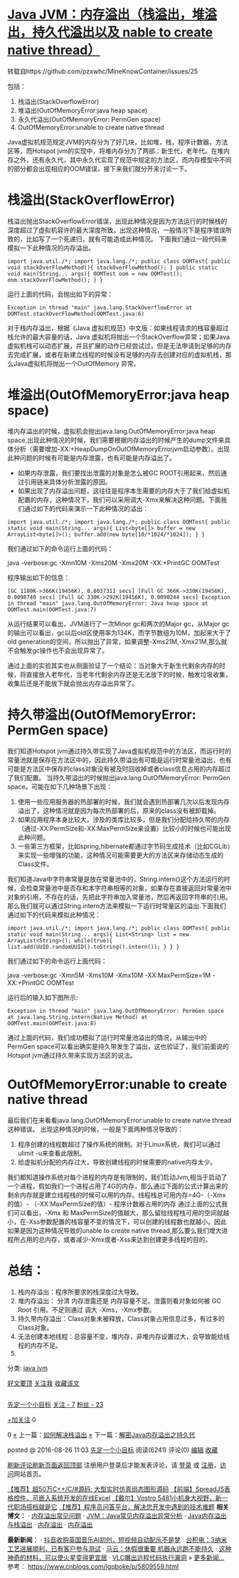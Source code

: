 # [Java JVM：内存溢出（栈溢出，堆溢出，持久代溢出以及 nable to create native thread）](https://www.cnblogs.com/lgqboke/p/5809559.html)

转载自https://github.com/pzxwhc/MineKnowContainer/issues/25

包括：
1. 栈溢出(StackOverflowError)
2. 堆溢出(OutOfMemoryError:java heap space)
3. 永久代溢出(OutOfMemoryError: PermGen space)
4. OutOfMemoryError:unable to create native thread

Java虚拟机规范规定JVM的内存分为了好几块，比如堆，栈，程序计数器，方法区等，而Hotspot jvm的实现中，将堆内存分为了两部：新生代，老年代。在堆内存之外，还有永久代，其中永久代实现了规范中规定的方法区，而内存模型中不同的部分都会出现相应的OOM错误，接下来我们就分开来讨论一下。

# []()栈溢出(StackOverflowError)

栈溢出抛出StackOverflowError错误，出现此种情况是因为方法运行的时候栈的深度超过了虚拟机容许的最大深度所致。出现这种情况，一般情况下是程序错误所致的，比如写了一个死递归，就有可能造成此种情况。 下面我们通过一段代码来模拟一下此种情况的内存溢出。

```
import java.util./*; import java.lang./*; public class OOMTest{ public void stackOverFlowMethod(){ stackOverFlowMethod(); } public static void main(String... args){ OOMTest oom = new OOMTest(); oom.stackOverFlowMethod(); } }
```

运行上面的代码，会抛出如下的异常：

```
Exception in thread "main" java.lang.StackOverflowError at OOMTest.stackOverFlowMethod(OOMTest.java:6)
```

对于栈内存溢出，根据《Java 虚拟机规范》中文版：如果线程请求的栈容量超过栈允许的最大容量的话，Java 虚拟机将抛出一个StackOverflow异常；如果Java虚拟机栈可以动态扩展，并且扩展的动作已经尝试过，但是无法申请到足够的内存去完成扩展，或者在新建立线程的时候没有足够的内存去创建对应的虚拟机栈，那么Java虚拟机将抛出一个OutOfMemory 异常。

# []()堆溢出(OutOfMemoryError:java heap space)

堆内存溢出的时候，虚拟机会抛出java.lang.OutOfMemoryError:java heap space,出现此种情况的时候，我们需要根据内存溢出的时候产生的dump文件来具体分析（需要增加-XX:+HeapDumpOnOutOfMemoryErrorjvm启动参数）。出现此种问题的时候有可能是内存泄露，也有可能是内存溢出了。

* 如果内存泄露，我们要找出泄露的对象是怎么被GC ROOT引用起来，然后通过引用链来具体分析泄露的原因。
* 如果出现了内存溢出问题，这往往是程序本生需要的内存大于了我们给虚拟机配置的内存，这种情况下，我们可以采用调大-Xmx来解决这种问题。下面我们通过如下的代码来演示一下此种情况的溢出：

```
import java.util./*; import java.lang./*; public class OOMTest{ public static void main(String... args){ List<byte[]> buffer = new ArrayList<byte[]>(); buffer.add(new byte[10/*1024/*1024]); } }
```

我们通过如下的命令运行上面的代码：

java -verbose:gc -Xmn10M -Xms20M -Xmx20M -XX:+PrintGC OOMTest

程序输出如下的信息：

```
[GC 1180K->366K(19456K), 0.0037311 secs] [Full GC 366K->330K(19456K), 0.0098740 secs] [Full GC 330K->292K(19456K), 0.0090244 secs] Exception in thread "main" java.lang.OutOfMemoryError: Java heap space at OOMTest.main(OOMTest.java:7)
```

从运行结果可以看出，JVM进行了一次Minor gc和两次的Major gc，从Major gc的输出可以看出，gc以后old区使用率为134K，而字节数组为10M，加起来大于了old generation的空间，所以抛出了异常，如果调整-Xms21M,-Xmx21M,那么就不会触发gc操作也不会出现异常了。

通过上面的实验其实也从侧面验证了一个结论：当对象大于新生代剩余内存的时候，将直接放入老年代，当老年代剩余内存还是无法放下的时候，触发垃圾收集，收集后还是不能放下就会抛出内存溢出异常了。

# []()持久带溢出(OutOfMemoryError: PermGen space)

我们知道Hotspot jvm通过持久带实现了Java虚拟机规范中的方法区，而运行时的常量池就是保存在方法区中的，因此持久带溢出有可能是运行时常量池溢出，也有可能是方法区中保存的class对象没有被及时回收掉或者class信息占用的内存超过了我们配置。
当持久带溢出的时候抛出java.lang.OutOfMemoryError: PermGen space。可能在如下几种场景下出现：

1. 使用一些应用服务器的热部署的时候，我们就会遇到热部署几次以后发现内存溢出了，这种情况就是因为每次热部署的后，原来的class没有被卸载掉。
1. 如果应用程序本身比较大，涉及的类库比较多，但是我们分配给持久带的内存（通过-XX:PermSize和-XX:MaxPermSize来设置）比较小的时候也可能出现此种问题。
1. 一些第三方框架，比如spring,hibernate都通过字节码生成技术（比如CGLib）来实现一些增强的功能，这种情况可能需要更大的方法区来存储动态生成的Class文件。

我们知道Java中字符串常量是放在常量池中的，String.intern()这个方法运行的时候，会检查常量池中是否存和本字符串相等的对象，如果存在直接返回对常量池中对象的引用，不存在的话，先把此字符串加入常量池，然后再返回字符串的引用。那么我们就可以通过String.intern方法来模拟一下运行时常量区的溢出.下面我们通过如下的代码来模拟此种情况：

```
import java.util./*; import java.lang./*; public class OOMTest{ public static void main(String... args){ List<String> list = new ArrayList<String>(); while(true){ list.add(UUID.randomUUID().toString().intern()); } } }
```

我们通过如下的命令运行上面代码：

java -verbose:gc -Xmn5M -Xms10M -Xmx10M -XX:MaxPermSize=1M -XX:+PrintGC OOMTest

运行后的输入如下图所示:

```
Exception in thread "main" java.lang.OutOfMemoryError: PermGen space at java.lang.String.intern(Native Method) at OOMTest.main(OOMTest.java:8)
```

通过上面的代码，我们成功模拟了运行时常量池溢出的情况，从输出中的PermGen space可以看出确实是持久带发生了溢出，这也验证了，我们前面说的Hotspot jvm通过持久带来实现方法区的说法。

# []()OutOfMemoryError:unable to create native thread

最后我们在来看看java.lang.OutOfMemoryError:unable to create natvie thread这种错误。 出现这种情况的时候，一般是下面两种情况导致的：
1. 程序创建的线程数超过了操作系统的限制。对于Linux系统，我们可以通过ulimit -u来查看此限制。
2. 给虚拟机分配的内存过大，导致创建线程的时候需要的native内存太少。

我们都知道操作系统对每个进程的内存是有限制的，我们启动Jvm,相当于启动了一个进程，假如我们一个进程占用了4G的内存，那么通过下面的公式计算出来的剩余内存就是建立线程栈的时候可以用的内存。线程栈总可用内存=4G-（-Xmx的值）- （-XX:MaxPermSize的值）- 程序计数器占用的内存
通过上面的公式我们可以看出，-Xmx 和 MaxPermSize的值越大，那么留给线程栈可用的空间就越小，在-Xss参数配置的栈容量不变的情况下，可以创建的线程数也就越小。因此如果是因为这种情况导致的unable to create native thread,那么要么我们增大进程所占用的总内存，或者减少-Xmx或者-Xss来达到创建更多线程的目的。

# []()总结：

1. 栈内存溢出：程序所要求的栈深度过大导致。
1. 堆内存溢出： 分清 内存泄露还是 内存容量不足。泄露则看对象如何被 GC Root 引用。不足则通过 调大 -Xms，-Xmx参数。
1. 持久带内存溢出：Class对象未被释放，Class对象占用信息过多，有过多的Class对象。
1. 无法创建本地线程：总容量不变，堆内存，非堆内存设置过大，会导致能给线程的内存不足。
1.

分类: [java jvm](https://www.cnblogs.com/lgqboke/category/873107.html)

[好文要顶]() [关注我]() [收藏该文]() [![]()]( "分享至新浪微博") [![]()]( "分享至微信")

[![]()](https://home.cnblogs.com/u/lgqboke/)

[先定一个小目标](https://home.cnblogs.com/u/lgqboke/)
[关注 - 7](https://home.cnblogs.com/u/lgqboke/followees)
[粉丝 - 23](https://home.cnblogs.com/u/lgqboke/followers)

[+加关注]()
0

0
[«](https://www.cnblogs.com/lgqboke/p/5809513.html) 上一篇：[如何解决栈溢出](https://www.cnblogs.com/lgqboke/p/5809513.html "发布于2016-08-26 10:56")
[»](https://www.cnblogs.com/lgqboke/p/5809589.html) 下一篇：[解密Java内存溢出之持久代](https://www.cnblogs.com/lgqboke/p/5809589.html "发布于2016-08-26 11:11")

posted @ 2016-08-26 11:03 [先定一个小目标](https://www.cnblogs.com/lgqboke/) 阅读(6241) 评论(0) [编辑](https://i.cnblogs.com/EditPosts.aspx?postid=5809559) [收藏]()[]()

[]()

[刷新评论]()[刷新页面]()[返回顶部]()
注册用户登录后才能发表评论，请 [登录]() 或 [注册]()，[访问](http://www.cnblogs.com)网站首页。

[【推荐】超50万C++/C/#源码: 大型实时仿真组态图形源码](http://www.ucancode.com/index.htm)
[【前端】SpreadJS表格控件，可嵌入系统开发的在线Excel](https://www.grapecity.com.cn/developer/spreadjs?utm_source=cnblogs&utm_medium=blogpage&utm_term=bottom&utm_content=SpreadJS&utm_campaign=community)
[【戴尔】Vostro 5481小机身大视野，新一代职场搭档就是它](https://group.cnblogs.com/topic/81799.html)
[【推荐】程序员问答平台，解决您开发中遇到的技术难题](https://q.cnblogs.com/)
**相关博文：**
· [内存溢出常见问题](https://www.cnblogs.com/binghuaZhang/p/10780336.html)
· [JVM：Java常见内存溢出异常分析](https://www.cnblogs.com/ITtangtang/p/8082904.html)
· [Java内存溢出与栈溢出](https://www.cnblogs.com/jice/p/10520062.html)
· [内存溢出](https://www.cnblogs.com/wuchanming/p/9097259.html)
· [内存溢出](https://www.cnblogs.com/tp123/p/6479143.html)

**最新新闻**：
· [抖音收购英国音乐AI初创，短视频自动配乐不是梦](https://news.cnblogs.com/n/628709/)
· [台积电：3纳米工艺进展顺利，已有客户参与测试](https://news.cnblogs.com/n/628708/)
· [马云：休假很重要 机器永远跑不能持久](https://news.cnblogs.com/n/628707/)
· [这种神奇的材料，可以使火星变得更宜居](https://news.cnblogs.com/n/628706/)
· [VLC曝出远程代码执行漏洞](https://news.cnblogs.com/n/628705/)
» [更多新闻...](http://news.cnblogs.com/ "IT新闻")
参考： https://www.cnblogs.com/lgqboke/p/5809559.html